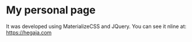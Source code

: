 # My personal page
It was developed using MaterializeCSS and JQuery.
You can see it nline at: https://hegaja.com
